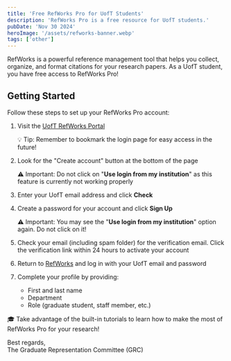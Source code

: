 ```yaml
---
title: 'Free RefWorks Pro for UofT Students'
description: 'RefWorks Pro is a free resource for UofT students.'
pubDate: 'Nov 30 2024'
heroImage: '/assets/refworks-banner.webp'
tags: ['other']
---
```


<div class="bg-green-100 border-l-4 border-green-500 text-green-700 p-4 mb-4 rounded">
  RefWorks is a powerful reference management tool that helps you collect, organize, and format citations for your research papers. As a UofT student, you have free access to RefWorks Pro!
</div>

## Getting Started

Follow these steps to set up your RefWorks Pro account:

1. Visit the [UofT RefWorks Portal](https://refworks-proquest-com.myaccess.library.utoronto.ca/)
   <div class="bg-blue-100 border-l-4 border-blue-500 text-blue-700 p-4 my-4 rounded">
     💡 Tip: Remember to bookmark the login page for easy access in the future!
   </div>
2. Look for the "Create account" button at the bottom of the page
   <div class="bg-yellow-100 border-l-4 border-yellow-500 text-yellow-700 p-4 my-4 rounded">
     ⚠️ Important: Do not click on "<b>Use login from my institution</b>" as this feature is currently not working properly
   </div>

3. Enter your UofT email address and click <b>Check</b>

4. Create a password for your account and click <b>Sign Up</b>
   <div class="bg-yellow-100 border-l-4 border-yellow-500 text-yellow-700 p-4 my-4 rounded">
     ⚠️ Important: You may see the "<b>Use login from my institution</b>" option again. Do not click on it!
   </div>
    

5. Check your email (including spam folder) for the verification email. Click the verification link within 24 hours to activate your account
6. Return to [RefWorks](https://refworks.proquest.com/) and log in with your UofT email and password
7. Complete your profile by providing:
   - First and last name
   - Department
   - Role (graduate student, staff member, etc.)

<div class="bg-purple-100 border-l-4 border-purple-500 text-purple-700 p-4 mt-4 rounded">
  🎓 Take advantage of the built-in tutorials to learn how to make the most of RefWorks Pro for your research!
</div>

Best regards,  
The Graduate Representation Committee (GRC)